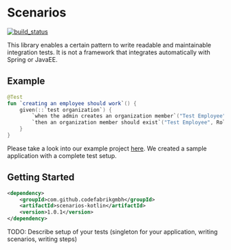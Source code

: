 # Scenarios
[![build_status](https://travis-ci.org/CodeFabrikGmbH/scenarios-kotlin.svg?branch=main)](https://travis-ci.org/github/CodeFabrikGmbH/scenarios-kotlin)

This library enables a certain pattern to write readable and maintainable integration tests. It is not a framework that
integrates automatically with Spring or JavaEE.

## Example

```kotlin
@Test
fun `creating an employee should work`() {
    given(::`test organization`) {
        `when the admin creates an organization member`("Test Employee", Role.EMPLOYEE)
        `then an organization member should exist`("Test Employee", Role.EMPLOYEE)
    }
}
```

Please take a look into our example project [here](https://github.com/CodeFabrikGmbH/scenarios-kotlin/tree/main/example). We created a sample application with a complete test setup.

## Getting Started

```xml
<dependency>
    <groupId>com.github.codefabrikgmbh</groupId>
    <artifactId>scenarios-kotlin</artifactId>
    <version>1.0.1</version>
</dependency>
```

TODO: Describe setup of your tests (singleton for your application, writing scenarios, writing steps)

